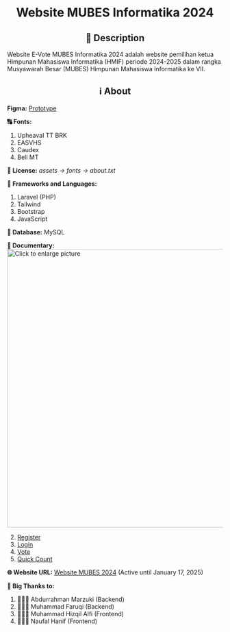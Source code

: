 <div align="center">
    <h1>Website MUBES Informatika 2024</h1>
</div>

<div align="center">
    <h2>📝 Description</h2>
</div>
    
Website E-Vote MUBES Informatika 2024 adalah website 
pemilihan ketua Himpunan Mahasiswa Informatika (HMIF) 
periode 2024-2025 dalam rangka Musyawarah Besar (MUBES) 
Himpunan Mahasiswa Informatika ke VII.

<div align="center">
    <h2>ℹ️ About</h2>
</div>

**Figma:** [Prototype](https://www.figma.com/design/VgkaqMaIDDh2IdytyGy1Gk/Website-MUBES-2024?node-id=0-1&t=fv5I9m3xOcn4Hpp4-1)

**🔠 Fonts:**
1. Upheaval TT BRK
2. EASVHS
3. Caudex
4. Bell MT

**📇 License:** *assets -> fonts -> about.txt*

**📖 Frameworks and Languages:**
1. Laravel (PHP)
2. Tailwind
3. Bootstrap
4. JavaScript

**📂 Database:** MySQL

**📑 Documentary:** 
<a href="https://drive.google.com/uc?export=view&id=1cwNUlDMXA6xLdZZLV_hAIwEdvlHXpApj"><b2>
<img src="https://drive.google.com/uc?export=view&id=1cwNUlDMXA6xLdZZLV_hAIwEdvlHXpApj" style="width: 650px; max-width: 100%; height: auto" title="Click to enlarge picture" />

2. [Register](https://drive.google.com/file/d/1Q-1F_0QwUdhyBsm9QSNFLPsBjnSAkssX/view?usp=drive_link)
3. [Login](https://drive.google.com/file/d/1_bAimfhYUG0Cd9dbvRhME-vkoPa-VeTO/view?usp=drive_link)
4. [Vote](https://drive.google.com/file/d/1andKdT653DbjSc5FvvtmEfSBlJi8BqZv/view?usp=drive_link)
5. [Quick Count](https://drive.google.com/file/d/1gNieU2Tc8BdUmUUUHENazxEko5aJxIVk/view?usp=drive_link)

**🌐 Website URL:** [Website MUBES 2024](https://mubeshmif.my.id) (Active until January 17, 2025)

**🎉 Big Thanks to:**
1. 🧑🏻‍💻 Abdurrahman Marzuki (Backend)
2. 🧑🏻‍💻 Muhammad Faruqi (Backend)
3. 🧑🏻‍💻 Muhammad Hizqil Alfi (Frontend)
4. 🧑🏻‍💻 Naufal Hanif (Frontend)
